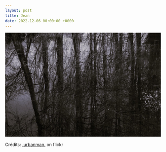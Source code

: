 ```yaml
---
layout: post
title: Jean
date: 2022-12-06 00:00:00 +0000
---
```


![Jean](/images/2022-12-06.jpg)

Crédits: [.urbanman.](https://www.flickr.com/people/8272981@N03/) on flickr
